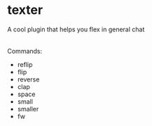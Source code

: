 # texter

A cool plugin that helps you flex in general chat

######

Commands:

- reflip
- flip
- reverse
- clap
- space
- small
- smaller
- fw
